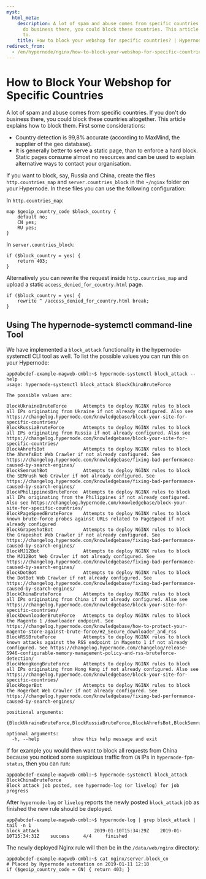 ```yaml
---
myst:
  html_meta:
    description: A lot of spam and abuse comes from specific countries. If you don’t
      do business there, you could block these countries. This article explains how
      to.
    title: How to block your webshop for specific countries? | Hypernode
redirect_from:
  - /en/hypernode/nginx/how-to-block-your-webshop-for-specific-countries/
---
```


<!-- source: https://support.hypernode.com/en/hypernode/nginx/how-to-block-your-webshop-for-specific-countries/ -->

# How to Block Your Webshop for Specific Countries

A lot of spam and abuse comes from specific countries. If you don't do business there, you could block these countries altogether. This article explains how to block them. First some considerations:

- Country detection is 99,8% accurate (according to MaxMind, the supplier of the geo database).
- It is generally better to serve a static page, than to enforce a hard block. Static pages consume almost no resources and can be used to explain alternative ways to contact your organisation.

If you want to block, say, Russia and China, create the files `http.countries_map` and `server.countries_block` in the `~/nginx` folder on your Hypernode. In these files you can use the following configuration:

In `http.countries_map`:

```nginx
map $geoip_country_code $block_country {
    default no;
    CN yes;
    RU yes;
}
```

In `server.countries_block`:

```nginx
if ($block_country = yes) {
    return 403;
}
```

Alternatively you can rewrite the request inside `http.countries_map` and upload a static `access_denied_for_country.html` page.

```nginx
if ($block_country = yes) {
    rewrite ^ /access_denied_for_country.html break;
}
```

## Using The hypernode-systemctl command-line Tool

We have implemented a `block_attack` functionality in the hypernode-systemctl CLI tool as well. To list the possible values you can run this on your Hypernode:

```console
app@abcdef-example-magweb-cmbl:~$ hypernode-systemctl block_attack --help
usage: hypernode-systemctl block_attack BlockChinaBruteForce

The possible values are:

BlockUkraineBruteForce      Attempts to deploy NGINX rules to block all IPs originating from Ukraine if not already configured. Also see https://changelog.hypernode.com/knowledgebase/block-your-site-for-specific-countries/
BlockRussiaBruteForce       Attempts to deploy NGINX rules to block all IPs originating from Russia if not already configured. Also see https://changelog.hypernode.com/knowledgebase/block-your-site-for-specific-countries/
BlockAhrefsBot              Attempts to deploy NGINX rules to block the AhrefsBot Web Crawler if not already configured. See https://changelog.hypernode.com/knowledgebase/fixing-bad-performance-caused-by-search-engines/
BlockSemrushBot             Attempts to deploy NGINX rules to block the SEMrush Web Crawler if not already configured. See https://changelog.hypernode.com/knowledgebase/fixing-bad-performance-caused-by-search-engines/
BlockPhilippinesBruteForce  Attempts to deploy NGINX rules to block all IPs originating from the Philippines if not already configured. Also see https://changelog.hypernode.com/knowledgebase/block-your-site-for-specific-countries/
BlockPageSpeedBruteForce    Attempts to deploy NGINX rules to block known brute-force probes against URLs related to PageSpeed if not already configured
BlockGrapeshotBot           Attempts to deploy NGINX rules to block the Grapeshot Web Crawler if not already configured. See https://changelog.hypernode.com/knowledgebase/fixing-bad-performance-caused-by-search-engines/
BlockMJ12Bot                Attempts to deploy NGINX rules to block the MJ12Bot Web Crawler if not already configured. See https://changelog.hypernode.com/knowledgebase/fixing-bad-performance-caused-by-search-engines/
BlockDotBot                 Attempts to deploy NGINX rules to block the DotBot Web Crawler if not already configured. See https://changelog.hypernode.com/knowledgebase/fixing-bad-performance-caused-by-search-engines/
BlockChinaBruteForce        Attempts to deploy NGINX rules to block all IPs originating from China if not already configured. Also see https://changelog.hypernode.com/knowledgebase/block-your-site-for-specific-countries/
BlockDownloaderBruteForce   Attempts to deploy NGINX rules to block the Magento 1 /downloader endpoint. See https://changelog.hypernode.com/knowledgebase/how-to-protect-your-magento-store-against-brute-force/#2_Secure_downloader_and_rss
BlockRSSBruteForce          Attempts to deploy NGINX rules to block known attacks against the RSS endpoint in Magento 1 if not already configured. See https://changelog.hypernode.com/changelog/release-5946-configurable-memory-management-policy-and-rss-bruteforce-detection/
BlockHongkongBruteForce     Attempts to deploy NGINX rules to block all IPs originating from Hong Kong if not already configured. Also see https://changelog.hypernode.com/knowledgebase/block-your-site-for-specific-countries/
BlockRogerBot               Attempts to deploy NGINX rules to block the Rogerbot Web Crawler if not already configured. See https://changelog.hypernode.com/knowledgebase/fixing-bad-performance-caused-by-search-engines/

positional arguments:
  {BlockUkraineBruteForce,BlockRussiaBruteForce,BlockAhrefsBot,BlockSemrushBot,BlockPhilippinesBruteForce,BlockPageSpeedBruteForce,BlockGrapeshotBot,BlockMJ12Bot,BlockDotBot,BlockChinaBruteForce,BlockDownloaderBruteForce,BlockRSSBruteForce,BlockHongkongBruteForce,BlockRogerBot}

optional arguments:
  -h, --help            show this help message and exit
```

If for example you would then want to block all requests from China because you noticed some suspicious traffic from `CN` IPs in `hypernode-fpm-status`, then you can run:

```console
app@abcdef-example-magweb-cmbl:~$ hypernode-systemctl block_attack BlockChinaBruteForce
Block attack job posted, see hypernode-log (or livelog) for job progress
```

After `hypernode-log` or `livelog` reports the newly posted `block_attack` job as finished the new rule should be deployed.

```console
app@abcdef-example-magweb-cmbl:~$ hypernode-log | grep block_attack | tail -n 1
block_attack                    2019-01-10T15:34:29Z    2019-01-10T15:34:31Z    success     4/4     finished
```

The newly deployed Nginx rule will then be in the `/data/web/nginx` directory:

```nginx
app@abcdef-example-magweb-cmbl:~$ cat nginx/server.block_cn
# Placed by Hypernode automation on 2019-01-11 12:18
if ($geoip_country_code = CN) { return 403; }
```
